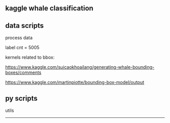 ## kaggle whale classification

## data scripts

process data

label cnt = 5005

kernels related to bbox:

https://www.kaggle.com/suicaokhoailang/generating-whale-bounding-boxes/comments

https://www.kaggle.com/martinpiotte/bounding-box-model/output

## py scripts

utils

---
